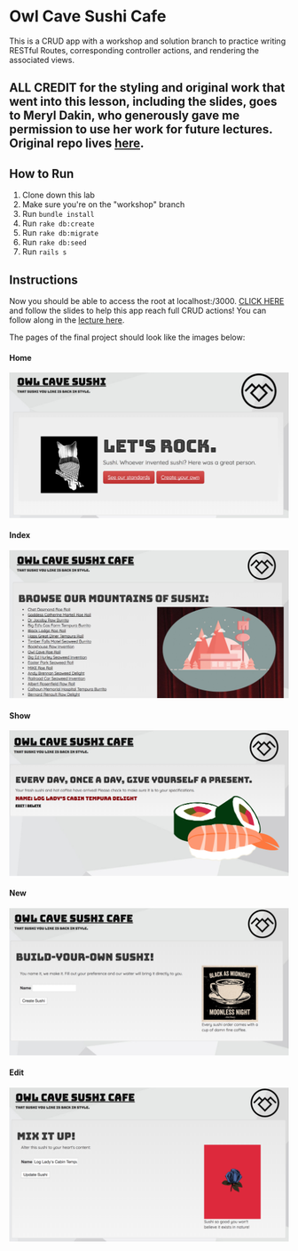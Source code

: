 # Owl Cave Sushi Cafe

This is a CRUD app with a workshop and solution branch to practice writing RESTful Routes, corresponding controller actions, and rendering the associated views.

## ALL CREDIT for the styling and original work that went into this lesson, including the slides, goes to Meryl Dakin, who generously gave me permission to use her work for future lectures.  Original repo lives [here](https://github.com/meryldakin/restful_routes).

## How to Run

1. Clone down this lab
2. Make sure you're on the "workshop" branch
2. Run `bundle install`
3. Run `rake db:create`
4. Run `rake db:migrate`
5. Run `rake db:seed`
6. Run `rails s`

## Instructions

Now you should be able to access the root at localhost:/3000. [CLICK HERE](https://docs.google.com/presentation/d/e/2PACX-1vSHC0_H0j6UhUMNE-VsHlAC44HS2eSspvqRQy5JL6GSn0nD4rFRRFKW71VCKClR5ffVVwMvyYUwdUJD/pub?start=false&loop=false&delayms=5000) and follow the slides to help this app reach full CRUD actions! You can follow along in the [lecture here](https://youtu.be/vE97XABHMkE).

The pages of the final project should look like the images below:
#### Home
![homepage](images/home.png)
#### Index
![index](images/index.png)
#### Show
![show](images/show.png)
#### New
![new](images/new.png)
#### Edit
![edit](images/edit.png)
